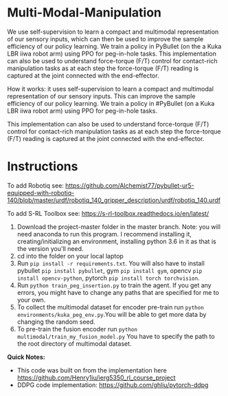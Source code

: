 # Multi-Modal-Manipulation

We use self-supervision to learn a compact and multimodal representation of our sensory inputs, which can then be used to improve the sample efficiency of our policy learning. We train a policy in PyBullet (on the a Kuka LBR iiwa robot arm) using PPO for peg-in-hole tasks. This implementation can also be used to understand force-torque (F/T) control for contact-rich manipulation tasks as at each step the force-torque (F/T) reading is captured at the joint connected with the end-effector.

How it works: it uses self-supervision to learn a compact and multimodal representation of our sensory inputs. This can improve the sample efficiency of our policy learning. We train a policy in #PyBullet (on a Kuka LBR iiwa robot arm) using PPO for peg-in-hole tasks.



This implementation can also be used to understand force-torque (F/T) control for contact-rich manipulation tasks as at each step the force-torque (F/T) reading is captured at the joint connected with the end-effector.

# Instructions 

To add Robotiq see:
https://github.com/Alchemist77/pybullet-ur5-equipped-with-robotiq-140/blob/master/urdf/robotiq_140_gripper_description/urdf/robotiq_140.urdf

To add S-RL Toolbox see: https://s-rl-toolbox.readthedocs.io/en/latest/

1. Download the project-master folder in the master branch. Note: you will need anaconda to run this program. I recommend installing it, creating/initializing an environment, installing python 3.6 in it as that is the version you'll need.
2. cd into the folder on your local laptop
3. Run `pip install -r requirements.txt`. You will also have to install pybullet `pip install pybullet`, gym `pip install gym`, opencv `pip install opencv-python`, pytorch  `pip install torch torchvision`. 
4. Run `python train_peg_insertion.py` to train the agent. If you get any errors, you might have to change any paths that are specified for me to your own.
5. To collect the multimodal dataset for encoder pre-train run `python environments/kuka_peg_env.py`.You will be able to get more data by changing the random seed.
6. To pre-train the fusion encoder run `python multimodal/train_my_fusion_model.py` You have to specify the path to the root directory of multimodal dataset.

**Quick Notes:**
- This code was built on from the implementation here https://github.com/Henry1iu/ierg5350_rl_course_project
- DDPG code implementation: https://github.com/ghliu/pytorch-ddpg
